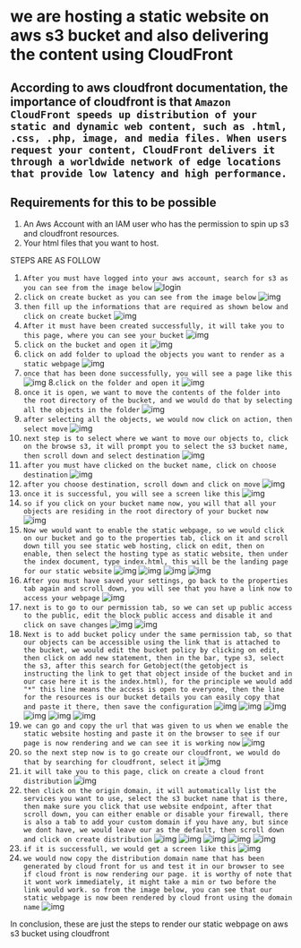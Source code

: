 # we are hosting a static website on aws s3 bucket and also delivering the content using CloudFront

## According to aws cloudfront documentation, the importance of cloudfront is that `Amazon CloudFront speeds up distribution of your static and dynamic web content, such as .html, .css, .php, image, and media files. When users request your content, CloudFront delivers it through a worldwide network of edge locations that provide low latency and high performance.`


## Requirements for this to be possible
1. An Aws Account with an IAM user who has the permission to spin up s3 and cloudfront resources.
2. Your html files that you want to host. 


STEPS ARE AS FOLLOW

1. `After you must have logged into your aws account, search for s3 as you can see from the image below`
![login](img/login.PNG)
2. `click on create bucket as you can see from the image below`
![img](<img/Screenshot (111).PNG>)
3. `then fill up the informations that are required as shown below and click on create bucket`
![img](/img/Screenshot%20(112).PNG)
4. `After it must have been created successfully, it will take you to this page, where you can see your bucket`
![img](/img/Screenshot%20(114).PNG)
5. `click on the bucket and open it`
![img](/img/Screenshot%20(115).PNG)
6. `click on add folder to upload the objects you want to render as a static webpage`
![img](./Screenshot%20(116).PNG)
7. `once that has been done successfully, you will see a page like this`
![img](/img/Screenshot%20(117).PNG)
8.`click on the folder and open it`
![img](/img/Screenshot%20(118).PNG)
9. `once it is open, we want to move the contents of the folder into the root directory of the bucket, and we would do that by selecting all the objects in the folder`
![img](/img/Screenshot%20(119).PNG)
10. `after selecting all the objects, we would now click on action, then select move`
![img](/img/Screenshot%20(120).PNG)
11. `next step is to select where we want to move our objects to, click on the browse s3, it will prompt you to select the s3 bucket name, then scroll down and select destination`
![img](/img/Screenshot%20(121).PNG)
12. `after you must have clicked on the bucket name, click on choose destination`
![img](/img/Screenshot%20(122).PNG)
13. `after you choose destination, scroll down and click on move`
![img](./Screenshot%20(124).PNG)
14. `once it is successful, you will see a screen like this`
![img](/img/Screenshot%20(125).PNG)
15. `so if you click on your bucket name now, you will that all your objects are residing in the root directory of your bucket now`
![img](/img/Screenshot%20(126).PNG)
16. `Now we would want to enable the static webpage, so we would click on our bucket and go to the properties tab, click on it and scroll down till you see static web hosting, click on edit, then on enable, then select the hosting type as static website, then under the index document, type index.html, this will be the landing page for our static website`
![img](/img/Screenshot%20(127).PNG)
![img](/img/Screenshot%20(128).PNG)
![img](/img/Screenshot%20(129).PNG)
![img](/img/Screenshot%20(130).PNG)
17. `After you must have saved your settings, go back to the properties tab again and scroll down, you will see that you have a link now to access your webpage`
![img](/img/Screenshot%20(131).PNG)
18. `next is to go to our permission tab, so we can set up public access to the public, edit the block public access and disable it and click on save changes`
![img](/img/Screenshot%20(132).PNG)
![img](/img/Screenshot%20(134).PNG)
19. `Next is to add bucket policy under the same permission tab, so that our objects can be accessible using the link that is attached to the bucket, we would edit the bucket policy by clicking on edit, then click on add new statement, then in the bar, type s3, select the s3, after this search for Getobject(the getobject is instructing the link to get that object inside of the bucket and in our case here it is the index.html), for the principle we would add "*" this line means the access is open to everyone, then the line for the resources is our bucket details you can easily copy that and paste it there, then save the configuration`
![img](/img/Screenshot%20(136).PNG)
![img](/img/Screenshot%20(137).PNG)
![img](/img/Screenshot%20(138).PNG)
![img](/img/Screenshot%20(139).PNG)
![img](/img/Screenshot%20(140).PNG)
![img](/img/Screenshot%20(141).PNG)
20. `we can go and copy the url that was given to us when we enable the static website hosting and paste it on the browser to see if our page is now rendering and we can see it is working now`
![img](/img/Screenshot%20(143).PNG)
21. `so the next step now is to go create our cloudfront, we would do that by searching for cloudfront, select it`
![img](/img/Screenshot%20(144).PNG)
22. `it will take you to this page, click on create a cloud front distribution`
![img](/img/Screenshot%20(145).PNG)
23. `then click on the origin domain, it will automatically list the services you want to use, select the s3 bucket name that is there, then make sure you click that use website endpoint, after that scroll down, you can either enable or disable your firewall, there is also a tab to add your custom domain if you have any, but since we dont have, we would leave our as the default, then scroll down and click on create distribution`
![img](/img/Screenshot%20(146).PNG)
![img](/img/Screenshot%20(147).PNG)
![img](/img/Screenshot%20(148).PNG)
![img](/img/Screenshot%20(149).PNG)
![img](/img/Screenshot%20(150).PNG)
24. `if it is successfull, we would get a screen like this`
![img](/Screenshot%20(151).PNG)
25. `we would now copy the distribution domain name that has been generated by cloud front for us and test it in our browser to see if cloud front is now rendering our page. it is worthy of note that it wont work immediately, it might take a min or two before the link would work. so from the image below, you can see that our static webpage is now been rendered by cloud front using the domain name`
![img](/img/Screenshot%20(152).PNG)

In conclusion, these are just the steps to render our static webpage on aws s3 bucket using cloudfront